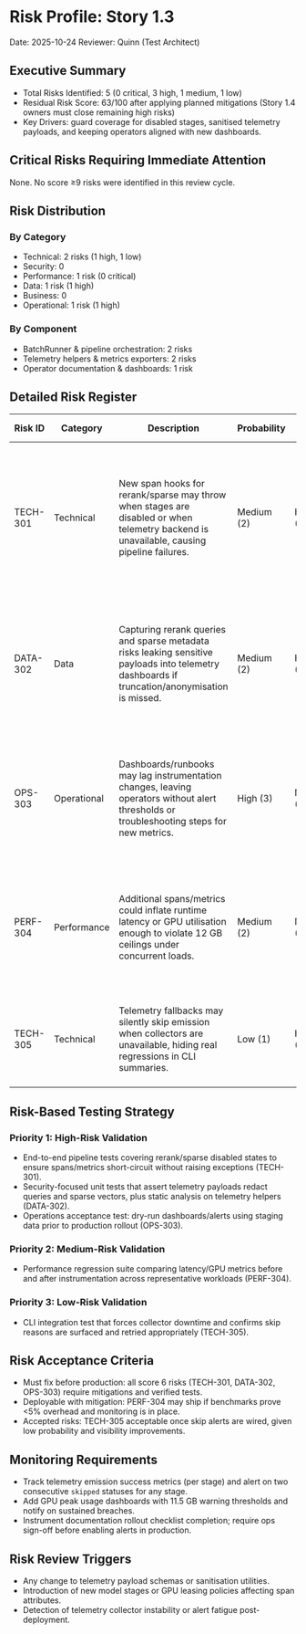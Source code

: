 # Risk Profile: Story 1.3

Date: 2025-10-24
Reviewer: Quinn (Test Architect)

## Executive Summary

- Total Risks Identified: 5 (0 critical, 3 high, 1 medium, 1 low)
- Residual Risk Score: 63/100 after applying planned mitigations (Story 1.4 owners must close remaining high risks)
- Key Drivers: guard coverage for disabled stages, sanitised telemetry payloads, and keeping operators aligned with new dashboards.

## Critical Risks Requiring Immediate Attention

None. No score ≥9 risks were identified in this review cycle.

## Risk Distribution

### By Category

- Technical: 2 risks (1 high, 1 low)
- Security: 0
- Performance: 1 risk (0 critical)
- Data: 1 risk (1 high)
- Business: 0
- Operational: 1 risk (1 high)

### By Component

- BatchRunner & pipeline orchestration: 2 risks
- Telemetry helpers & metrics exporters: 2 risks
- Operator documentation & dashboards: 1 risk

## Detailed Risk Register

| Risk ID | Category | Description | Probability | Impact | Score | Mitigation Strategy | Residual Risk |
| ------- | -------- | ----------- | ----------- | ------ | ----- | ------------------- | ------------- |
| TECH-301 | Technical | New span hooks for rerank/sparse may throw when stages are disabled or when telemetry backend is unavailable, causing pipeline failures. | Medium (2) | High (3) | 6 (High) | Preserve existing guards, add regression tests for disabled toggles, and exercise error-path telemetry fallbacks in CI smoke runs. | Low once disabled-state smoke tests and feature-flag guards land. |
| DATA-302 | Data | Capturing rerank queries and sparse metadata risks leaking sensitive payloads into telemetry dashboards if truncation/anonymisation is missed. | Medium (2) | High (3) | 6 (High) | Enforce sanitisation utilities, add automated checks that strip raw queries, and perform security review before rollout. | Low with sanitisation tests and reviewer sign-off. |
| OPS-303 | Operational | Dashboards/runbooks may lag instrumentation changes, leaving operators without alert thresholds or troubleshooting steps for new metrics. | High (3) | Medium (2) | 6 (High) | Gate release on updated runbooks, schedule paired ops review, and add rollout checklist for alert configuration (Story 1.4). | Medium until documentation is live and alerts verified. |
| PERF-304 | Performance | Additional spans/metrics could inflate runtime latency or GPU utilisation enough to violate 12 GB ceilings under concurrent loads. | Medium (2) | Medium (2) | 4 (Medium) | Benchmark with telemetry on/off, enable sampling if overhead is high, and validate GPU headroom in load tests. | Low after performance regression tests complete. |
| TECH-305 | Technical | Telemetry fallbacks may silently skip emission when collectors are unavailable, hiding real regressions in CLI summaries. | Low (1) | High (3) | 3 (Low) | Log explicit skip reasons, surface status in CLI footer, and add alerting on repeated skip codes. | Low with monitoring in place. |

## Risk-Based Testing Strategy

### Priority 1: High-Risk Validation

- End-to-end pipeline tests covering rerank/sparse disabled states to ensure spans/metrics short-circuit without raising exceptions (TECH-301).
- Security-focused unit tests that assert telemetry payloads redact queries and sparse vectors, plus static analysis on telemetry helpers (DATA-302).
- Operations acceptance test: dry-run dashboards/alerts using staging data prior to production rollout (OPS-303).

### Priority 2: Medium-Risk Validation

- Performance regression suite comparing latency/GPU metrics before and after instrumentation across representative workloads (PERF-304).

### Priority 3: Low-Risk Validation

- CLI integration test that forces collector downtime and confirms skip reasons are surfaced and retried appropriately (TECH-305).

## Risk Acceptance Criteria

- Must fix before production: all score 6 risks (TECH-301, DATA-302, OPS-303) require mitigations and verified tests.
- Deployable with mitigation: PERF-304 may ship if benchmarks prove <5% overhead and monitoring is in place.
- Accepted risks: TECH-305 acceptable once skip alerts are wired, given low probability and visibility improvements.

## Monitoring Requirements

- Track telemetry emission success metrics (per stage) and alert on two consecutive `skipped` statuses for any stage.
- Add GPU peak usage dashboards with 11.5 GB warning thresholds and notify on sustained breaches.
- Instrument documentation rollout checklist completion; require ops sign-off before enabling alerts in production.

## Risk Review Triggers

- Any change to telemetry payload schemas or sanitisation utilities.
- Introduction of new model stages or GPU leasing policies affecting span attributes.
- Detection of telemetry collector instability or alert fatigue post-deployment.
